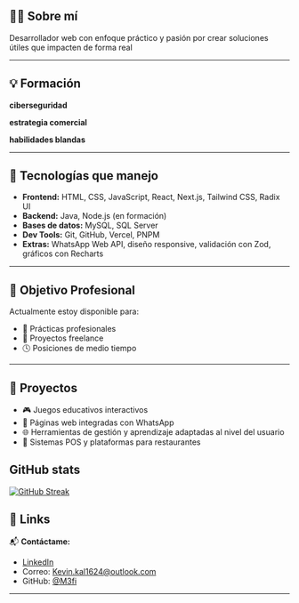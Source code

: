 
## 👨‍💻 Sobre mí

Desarrollador web con enfoque práctico y pasión por crear soluciones útiles que impacten de forma real



---
## 💡 Formación

**ciberseguridad**

**estrategia comercial**

**habilidades blandas**

---

## 🧰 Tecnologías que manejo

- **Frontend:** HTML, CSS, JavaScript, React, Next.js, Tailwind CSS, Radix UI  
- **Backend:** Java, Node.js (en formación)  
- **Bases de datos:** MySQL, SQL Server  
- **Dev Tools:** Git, GitHub, Vercel, PNPM  
- **Extras:** WhatsApp Web API, diseño responsive, validación con Zod, gráficos con Recharts

---

## 📌 Objetivo Profesional

Actualmente estoy disponible para:

- 🌟 Prácticas profesionales
- 🚀 Proyectos freelance
- 🕓 Posiciones de medio tiempo


---



## 🚀 Proyectos

- 🎮 Juegos educativos interactivos
- 📲 Páginas web integradas con WhatsApp
- 🌐 Herramientas de gestión y aprendizaje adaptadas al nivel del usuario
- 🧾 Sistemas POS y plataformas para restaurantes

## GitHub stats

[![GitHub Streak](https://github-readme-streak-stats.herokuapp.com?user=m3fi&theme=nightowl&hide_border=verdadero&short_numbers=FALSO&mode=weekly)](https://git.io/streak-stats)
## 🔗 Links
📬 **Contáctame:**  
- [LinkedIn](https://www.linkedin.com/in/kevin-arteaga-le%C3%B3n-29a9b5147/) 
- Correo: Kevin.kal1624@outlook.com  
- GitHub: [@M3fi](https://github.com/M3fi)

---

